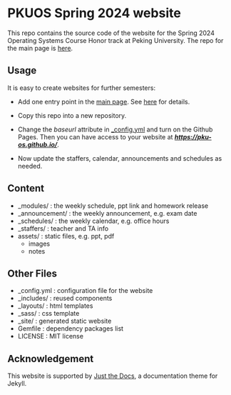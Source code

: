 # PKUOS Spring 2024 website
This repo contains the source code of the website for the Spring 2024 Operating Systems Course Honor track at Peking University. The repo for the main page is [here](https://github.com/PKU-OS/PKU-OS.github.io).

## Usage
It is easy to create websites for further semesters:

- Add one entry point in the [main page](https://pku-os.github.io/). See [here](https://github.com/PKU-OS/PKU-OS.github.io) for details.

- Copy this repo into a new repository.

- Change the *baseurl* attribute in [_config.yml](./_config.yml) and turn on the Github Pages. Then you can have access to your website at ***https://pku-os.github.io/***.

- Now update the staffers, calendar, announcements and schedules as needed.

## Content
- _modules/ : the weekly schedule, ppt link and homework release
- _announcement/ : the weekly announcement, e.g. exam date
- _schedules/ : the weekly calendar, e.g. office hours
- _staffers/ : teacher and TA info
- assets/ : static files, e.g. ppt, pdf
    - images
    - notes

## Other Files
- _config.yml : configuration file for the website
- _includes/ : reused components
- _layouts/ : html templates
- _sass/ : css template
- _site/ : generated static website
- Gemfile : dependency packages list
- LICENSE : MIT license


## Acknowledgement
This website is supported by [Just the Docs](https://pmarsceill.github.io/just-the-docs/), a documentation theme for Jekyll.
